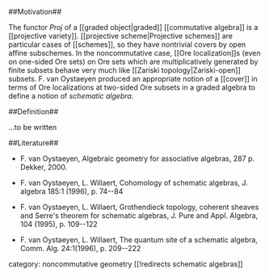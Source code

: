 ##Motivation##

The functor $Proj$ of a [[graded object|graded]] [[commutative algebra]] is a [[projective variety]]. [[projective scheme|Projective schemes]] are particular cases of [[schemes]], so they have nontrivial covers by open affine subschemes. In the noncommutative case, [[Ore localization]]s (even on one-sided Ore sets) on Ore sets which are multiplicatively generated by finite subsets behave very much like [[Zariski topology|Zariski-open]] subsets. F. van Oystaeyen produced an appropriate notion of a [[cover]] in terms of Ore localizations at two-sided Ore subsets in a graded algebra to define a notion of _schematic algebra_.


##Definition##

...to be written


##Literature##

* F. van Oystaeyen, Algebraic geometry for associative algebras, 287 p. Dekker, 2000.

* F. van Oystaeyen, L. Willaert, Cohomology of schematic algebras, J. algebra 185:1 (1996), p. 74--84

* F. van Oystaeyen, L. Willaert, Grothendieck topology, coherent sheaves and Serre's theorem for schematic algebras, J. Pure and Appl. Algebra, 104 (1995), p. 109--122

* F. van Oystaeyen, L. Willaert, The quantum site of a schematic algebra, Comm. Alg. 24:1(1996), p. 209--222

category: noncommutative geometry
[[!redirects schematic algebras]]